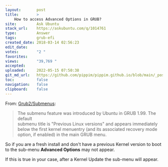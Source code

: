 ```yaml
---
layout:       post
title:        >
    How to access Advanced Options in GRUB?
site:         Ask Ubuntu
stack_url:    https://askubuntu.com/q/1014761
type:         Answer
tags:         grub-efi
created_date: 2018-03-14 02:56:23
edit_date:    
votes:        "2 "
favorites:    
views:        "39,769 "
accepted:     
uploaded:     2022-05-15 07:50:38
git_md_url:   https://github.com/pippim/pippim.github.io/blob/main/_posts/2018/2018-03-14-How-to-access-Advanced-Options-in-GRUB_.md
toc:          false
navigation:   false
clipboard:    false
---
```


From: [ Grub2/Submenus][1]:

> The submenu feature was introduced by Ubuntu in GRUB 1.99. The default  
> submenu title is "Previous Linux versions" and appears immediately  
> below the first kernel menuentry (and its associated recovery mode  
> option, if enabled) in the main GRUB menu.  

So if you are a fresh install and don't have a previous Kernel version to boot to the sub-menu **Advanced Options** may not appear.

If this is true in your case, after a Kernel Update the sub-menu will appear.

  [1]: https://help.ubuntu.com/community/Grub2/Submenus

